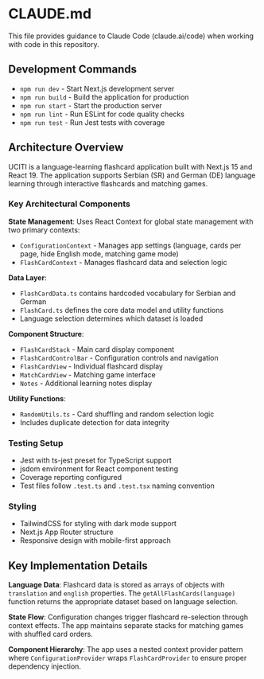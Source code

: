 # CLAUDE.md

This file provides guidance to Claude Code (claude.ai/code) when working with code in this repository.

## Development Commands

- `npm run dev` - Start Next.js development server
- `npm run build` - Build the application for production
- `npm run start` - Start the production server
- `npm run lint` - Run ESLint for code quality checks
- `npm run test` - Run Jest tests with coverage

## Architecture Overview

UCITI is a language-learning flashcard application built with Next.js 15 and React 19. The application supports Serbian (SR) and German (DE) language learning through interactive flashcards and matching games.

### Key Architectural Components

**State Management**: Uses React Context for global state management with two primary contexts:
- `ConfigurationContext` - Manages app settings (language, cards per page, hide English mode, matching game mode)
- `FlashCardContext` - Manages flashcard data and selection logic

**Data Layer**: 
- `FlashCardData.ts` contains hardcoded vocabulary for Serbian and German
- `FlashCard.ts` defines the core data model and utility functions
- Language selection determines which dataset is loaded

**Component Structure**:
- `FlashCardStack` - Main card display component
- `FlashCardControlBar` - Configuration controls and navigation
- `FlashCardView` - Individual flashcard display
- `MatchCardView` - Matching game interface
- `Notes` - Additional learning notes display

**Utility Functions**:
- `RandomUtils.ts` - Card shuffling and random selection logic
- Includes duplicate detection for data integrity

### Testing Setup

- Jest with ts-jest preset for TypeScript support
- jsdom environment for React component testing
- Coverage reporting configured
- Test files follow `.test.ts` and `.test.tsx` naming convention

### Styling

- TailwindCSS for styling with dark mode support
- Next.js App Router structure
- Responsive design with mobile-first approach

## Key Implementation Details

**Language Data**: Flashcard data is stored as arrays of objects with `translation` and `english` properties. The `getAllFlashCards(language)` function returns the appropriate dataset based on language selection.

**State Flow**: Configuration changes trigger flashcard re-selection through context effects. The app maintains separate stacks for matching games with shuffled card orders.

**Component Hierarchy**: The app uses a nested context provider pattern where `ConfigurationProvider` wraps `FlashCardProvider` to ensure proper dependency injection.